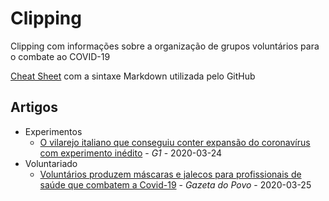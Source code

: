 # Clipping
Clipping com informações sobre a organização de grupos voluntários para o combate ao COVID-19

[Cheat Sheet](https://github.com/adam-p/markdown-here/wiki/Markdown-Cheatsheet) com a sintaxe Markdown utilizada pelo GitHub

## Artigos
* Experimentos
  - [O vilarejo italiano que conseguiu conter expansão do coronavírus com experimento inédito](https://g1.globo.com/bemestar/coronavirus/noticia/2020/03/24/o-vilarejo-italiano-que-conseguiu-conter-expansao-do-coronavirus-com-experimento-inedito.ghtml) - _G1_ - 2020-03-24
* Voluntariado
  - [Voluntários produzem máscaras e jalecos para profissionais de saúde que combatem a Covid-19](https://www.gazetadopovo.com.br/vida-e-cidadania/voluntarios-produzem-mascaras-e-jalecos-para-profissionais-de-saude-que-combatem-a-covid-19/) - _Gazeta do Povo_ - 2020-03-25
